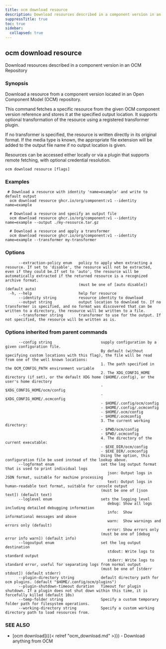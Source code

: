 ```yaml
---
title: ocm download resource
description: Download resources described in a component version in an OCM Repository.
suppressTitle: true
toc: true
sidebar:
  collapsed: true
---
```


## ocm download resource

Download resources described in a component version in an OCM Repository

### Synopsis

Download a resource from a component version located in an Open Component Model (OCM) repository.

This command fetches a specific resource from the given OCM component version reference and stores it at the specified output location. 
It supports optional transformation of the resource using a registered transformer plugin.

If no transformer is specified, the resource is written directly in its original format. If the media type is known,
the appropriate file extension will be added to the output file name if no output location is given.

Resources can be accessed either locally or via a plugin that supports remote fetching, with optional credential resolution.

```
ocm download resource [flags]
```

### Examples

```
 # Download a resource with identity 'name=example' and write to default output
  ocm download resource ghcr.io/org/component:v1 --identity name=example

  # Download a resource and specify an output file
  ocm download resource ghcr.io/org/component:v1 --identity name=example --output ./my-resource.tar.gz

  # Download a resource and apply a transformer
  ocm download resource ghcr.io/org/component:v1 --identity name=example --transformer my-transformer
```

### Options

```
      --extraction-policy enum   policy to apply when extracting a resource. If set to 'disable', the resource will not be extracted, even if they could be.If set to 'auto', the resource will be automatically extracted if the returned resource is a recognized archive format.
                                 (must be one of [auto disable]) (default auto)
  -h, --help                     help for resource
      --identity string          resource identity to download
      --output string            output location to download to. If no transformer is specified, and no format was discovered that can be written to a directory, the resource will be written to a file.
      --transformer string       transformer to use for the output. If not specified, the resource will be written as is. 
```

### Options inherited from parent commands

```
      --config string                      supply configuration by a given configuration file.
                                           By default (without specifying custom locations with this flag), the file will be read from one of the well known locations:
                                           1. The path specified in the OCM_CONFIG_PATH environment variable
                                           2. The XDG_CONFIG_HOME directory (if set), or the default XDG home ($HOME/.config), or the user's home directory
                                           - $XDG_CONFIG_HOME/ocm/config
                                           - $XDG_CONFIG_HOME/.ocmconfig
                                           - $HOME/.config/ocm/config
                                           - $HOME/.config/.ocmconfig
                                           - $HOME/.ocm/config
                                           - $HOME/.ocmconfig
                                           3. The current working directory:
                                           - $PWD/ocm/config
                                           - $PWD/.ocmconfig
                                           4. The directory of the current executable:
                                           - $EXE_DIR/ocm/config
                                           - $EXE_DIR/.ocmconfig
                                           Using the option, this configuration file be used instead of the lookup above.
      --logformat enum                     set the log output format that is used to print individual logs
                                              json: Output logs in JSON format, suitable for machine processing
                                              text: Output logs in human-readable text format, suitable for console output
                                           (must be one of [json text]) (default text)
      --loglevel enum                      sets the logging level
                                              debug: Show all logs including detailed debugging information
                                              info:  Show informational messages and above
                                              warn:  Show warnings and errors only (default)
                                              error: Show errors only
                                           (must be one of [debug error info warn]) (default info)
      --logoutput enum                     set the log output destination
                                              stdout: Write logs to standard output
                                              stderr: Write logs to standard error, useful for separating logs from normal output
                                           (must be one of [stderr stdout]) (default stderr)
      --plugin-directory string            default directory path for ocm plugins. (default "$HOME/.config/ocm/plugins")
      --plugin-shutdown-timeout duration   Timeout for plugin shutdown. If a plugin does not shut down within this time, it is forcefully killed (default 10s)
      --temp-folder string                 Specify a custom temporary folder path for filesystem operations.
      --working-directory string           Specify a custom working directory path to load resources from.
```

### SEE ALSO

* [ocm download]({{< relref "ocm_download.md" >}})	 - Download anything from OCM


